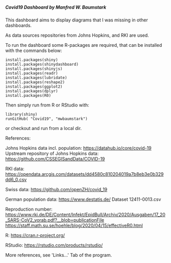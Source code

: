 #####  Covid19 Dashboard by Manfred W. Baumstark 

This dashboard aims to display diagrams that I was missing in other dashboards. 

As data sources repositories from Johns Hopkins, and RKI are used. 

To run the dashboard some R-packages are required, that can be installed with the commands below:

    install.packages(shiny)
    install.packages(shinydashboard)
    install.packages(shinyjs)
    install.packages(readr)
    install.packages(lubridate)
    install.packages(reshape2)
    install.packages(ggplot2)
    install.packages(dplyr)
    install.packages(R0)

Then simply run from R or RStudio with:

    library(shiny)
    runGitHub( "Covid19", "mwbaumstark")

or checkout and run from a local dir.



References:

Johns Hopkins data incl. population: https://datahub.io/core/covid-19
Upstream repository of Johns Hopkins data: https://github.com/CSSEGISandData/COVID-19

RKI data: https://opendata.arcgis.com/datasets/dd4580c810204019a7b8eb3e0b329dd6_0.csv

Swiss data: https://github.com/openZH/covid_19

German population data: https://www.destatis.de/ Dataset 12411-0013.csv

Reproduction number: 
https://www.rki.de/DE/Content/Infekt/EpidBull/Archiv/2020/Ausgaben/17_20_SARS-CoV2_vorab.pdf?__blob=publicationFile
https://staff.math.su.se/hoehle/blog/2020/04/15/effectiveR0.html


R: https://cran.r-project.org/

RStudio: https://rstudio.com/products/rstudio/

More references, see 'Links...' Tab of the program.
